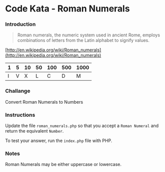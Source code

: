 # Code Kata - Roman Numerals

### Introduction

> Roman numerals, the numeric system used in ancient Rome, employs combinations of letters from the Latin alphabet to signify values.

[http://en.wikipedia.org/wiki/Roman_numerals](http://en.wikipedia.org/wiki/Roman_numerals)

| 1     | 5     | 10    | 50    | 100    | 500    | 1000   |
| ----- | ----- | ----- | ----- | ------ | ------ | ------ |
| I     | V     | X     | L     | C      | D      | M      |

### Challange

Convert Roman Numerals to Numbers

### Instructions

Update the file `roman_numerals.php` so that you accept a `Roman Numeral` and return the equivalent `Number`.

To test your answer, run the `index.php` file with PHP.

### Notes

Roman Numerals may be either uppercase or lowercase.
